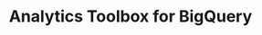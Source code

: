 ---
title: Analytics Toolbox for BigQuery
description: "Unlock Spatial Analytics in BigQuery"
icon: "/img/icons/bigquery-analytics-toolbox.png"
repoUrl: https://github.com/CartoDB/carto-spatial-extension

url: analytics-toolbox-bq
indexPage: "overview/getting-started.md"

cascade:
  basePath: analytics-toolbox-bq
  menu:
    - title: "Overview"
      folder:
        - title: "Getting started"
        - title: "Getting access"
        - title: "Tilesets" 
        - title: "Spatial indexes"
    - title: "Guides"
      folder:
        - title: "Creating and visualizing tilesets"
        - title: "Using the routing module"
        - title: "Running queries from Builder"
    - title: "Examples"
      folder:
        - title: "Creating simple tilesets"
        - title: "Creating aggregation tilesets"
        - title: "An H3 grid of Starbucks locations and simple cannibalization analysis"
        - title: "Enriching a quadkey grid with population data from the Data Observatory"
        - title: "New police stations based on Chicago crime location clusters"
        - title: "Analyzing weather stations coverage using a Voronoi diagram"
        - title: "A NYC subway connection graph using Delaunay triangulation"
        - title: "Computing US airport connections and route interpolations"
        - title: "Identifying earthquake-prone areas in the state of California"
        - title: "Bikeshare stations within a San Francisco buffer"
        - title: "Census areas in the UK within tiles of multiple resolutions"
    - title: "SQL Reference"
      folder:
        - title: "Overview"
        - title: "accessors"
        - title: "clustering"
        - title: "constructors"
        - title: "data"
        - title: "geohash"
        - title: "geocoding"
        - title: "h3"
        - title: "measurements"
        - title: "placekey"
        - title: "processing"
        - title: "quadkey"
        - title: "random"
        - title: "routing"
        - title: "s2"
        - title: "statistics"
        - title: "tiler"
        - title: "transformations"
    - title: "Release notes"
---